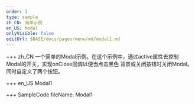 ```yaml
--- 
order: 1
type: sample
zh_CN: 简单示例
en_US: Modal
onlyVisible: false
editUrl: $BASE/docs/pages/menu/md/modal1.md
---
```


+++ zh_CN
一个简单的Modal示例。在这个示例中，通过active属性去控制Modal的开关，实现onClose回调以便当点击黑色
    背景或关闭按钮时关闭Modal。同时自定义了两个按钮。

+++ en_US
Modal1

+++ SampleCode
fileName: Modal1
